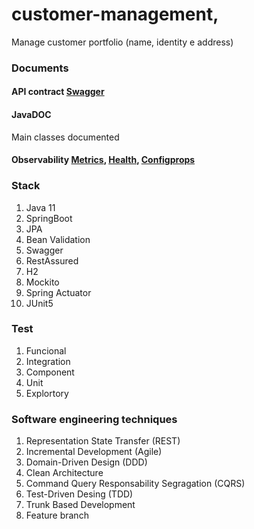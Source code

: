 # customer-management,
Manage customer portfolio (name, identity e address)

### Documents

#### API contract [Swagger](http://localhost:8080/swagger-ui.html)
#### JavaDOC
 Main classes documented</dd>
#### Observability [Metrics](http://localhost:8080/actuator/metrics), [Health](http://localhost:8080/actuator/health), [Configprops](http://localhost:8080/actuator/health)

### Stack
1. Java 11
2. SpringBoot
3. JPA
4. Bean Validation
5. Swagger
6. RestAssured
7. H2
8. Mockito
9. Spring Actuator
10. JUnit5

### Test
1. Funcional
2. Integration
3. Component
4. Unit
5. Explortory

### Software engineering techniques
1. Representation State Transfer (REST)
3. Incremental Development (Agile)
2. Domain-Driven Design (DDD)
3. Clean Architecture
4. Command Query Responsability Segragation (CQRS)
5. Test-Driven Desing (TDD)
6. Trunk Based Development
7. Feature branch
